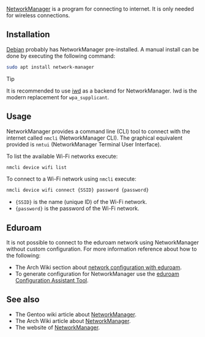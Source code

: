 [NetworkManager](https://networkmanager.dev) is a program for connecting to internet.
It is only needed for wireless connections.

## Installation
[Debian](https://www.debian.org/) probably has NetworkManager pre-installed.
A manual install can be done by executing the following command:
```sh
sudo apt install network-manager
```

> [!TIP]
> It is recommended to use [iwd](https://wiki.gentoo.org/wiki/Iwd) as a backend for NetworkManager.
> Iwd is the modern replacement for `wpa_supplicant`.

## Usage
NetworkManager provides a command line (CLI) tool to connect with the internet called `nmcli` (NetworkManager CLI).
The graphical equivalent provided is `nmtui` (NetworkManager Terminal User Interface).

To list the available Wi-Fi networks execute:
```sh
nmcli device wifi list
```

To connect to a Wi-Fi network using `nmcli` execute:
```sh
nmcli device wifi connect {SSID} password {password}
```
* `{SSID}` is the name (unique ID) of the Wi-Fi network.
* `{password}` is the password of the Wi-Fi network.

## Eduroam
It is not possible to connect to the eduroam network using NetworkManager without custom configuration.
For more information reference about how to the following:

* The Arch Wiki section about [network configuration with eduroam](https://wiki.archlinux.org/title/Network_configuration/Wireless#eduroam).
* To generate configuration for NetworkManager use the [eduroam Configuration Assistant Tool](https://cat.eduroam.org/).

## See also
* The Gentoo wiki article about [NetworkManager](https://wiki.gentoo.org/wiki/NetworkManager).
* The Arch Wiki article about [NetworkManager](https://wiki.archlinux.org/title/NetworkManager).
* The website of [NetworkManager](https://networkmanager.dev/docs/).
